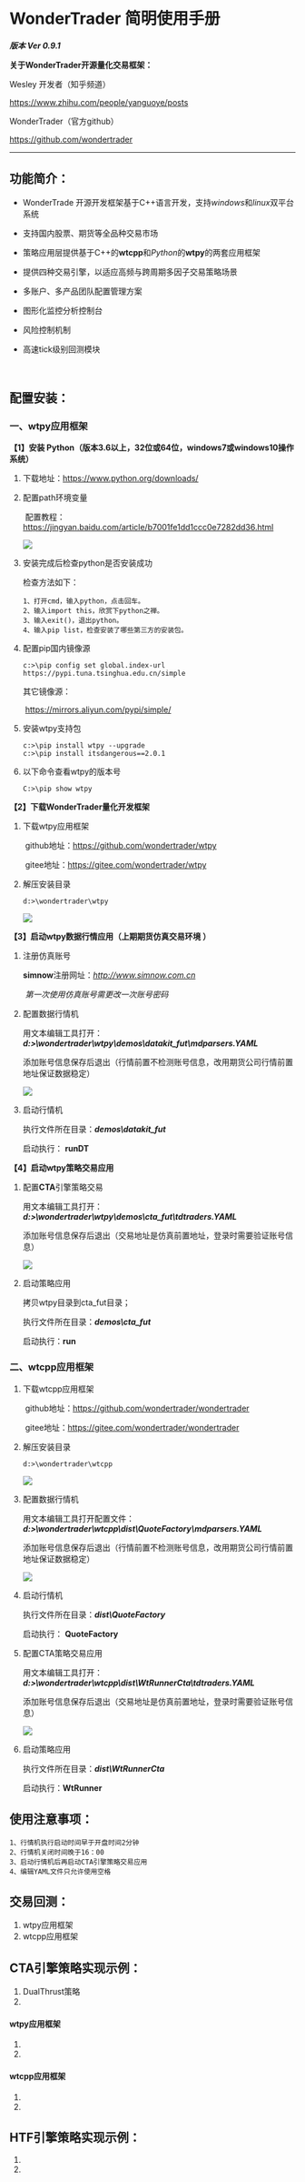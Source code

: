 # WonderTrader 简明使用手册

***版本 Ver 0.9.1***



**关于WonderTrader开源量化交易框架：**

Wesley 开发者（知乎频道）

https://www.zhihu.com/people/yanguoye/posts																					

WonderTrader（官方github）

https://github.com/wondertrader

------

## 功能简介：

- WonderTrade 开源开发框架基于C++语言开发，支持*windows*和*linux*双平台系统

- 支持国内股票、期货等全品种交易市场

- 策略应用层提供基于C++的**wtcpp**和*Python*的**wtpy**的两套应用框架

- 提供四种交易引擎，以适应高频与跨周期多因子交易策略场景

- 多账户、多产品团队配置管理方案

- 图形化监控分析控制台

- 风险控制机制

- 高速tick级别回测模块		

  ​	

## 配置安装：

### 一、wtpy应用框架

**【1】安装 Python（版本3.6以上，32位或64位，windows7或windows10操作系统）**

1. 下载地址：https://www.python.org/downloads/

2. 配置path环境变量

   ​	配置教程：https://jingyan.baidu.com/article/b7001fe1dd1ccc0e7282dd36.html

   ![](image/winpath.png)

3. 安装完成后检查python是否安装成功

   检查方法如下：

   ```
   1、打开cmd，输入python，点击回车。
   2、输入import this，欣赏下python之禅。
   3、输入exit()，退出python。
   4、输入pip list，检查安装了哪些第三方的安装包。
   ```

4. 配置pip国内镜像源

   ```
   c:>\pip config set global.index-url https://pypi.tuna.tsinghua.edu.cn/simple
   ```

   其它镜像源：

   ​	https://mirrors.aliyun.com/pypi/simple/ 

5. 安装wtpy支持包

   ```
   c:>\pip install wtpy --upgrade
   c:>\pip install itsdangerous==2.0.1
   ```

6. 以下命令查看wtpy的版本号

   ```
   C:>\pip show wtpy
   ```

**【2】下载WonderTrader量化开发框架**

1. 下载wtpy应用框架

   ​        github地址：https://github.com/wondertrader/wtpy

   ​           gitee地址：https://gitee.com/wondertrader/wtpy

2. 解压安装目录

   ```
   d:>\wondertrader\wtpy
   ```

   ![](image/wtpydir.png)	

**【3】启动wtpy数据行情应用（上期期货仿真交易环境 ）**

1. 注册仿真账号

   **simnow**注册网址：*http://www.simnow.com.cn*

   ​	*第一次使用仿真账号需更改一次账号密码*

2. 配置数据行情机

   用文本编辑工具打开：***d:>\wondertrader\wtpy\demos\\datakit_fut\mdparsers.YAML***

   添加账号信息保存后退出（行情前置不检测账号信息，改用期货公司行情前置地址保证数据稳定）

   ![](image/md.png)

3. 启动行情机

   执行文件所在目录：***demos\\datakit_fut***

   启动执行： **runDT**

**【4】启动wtpy策略交易应用**

1. 配置**CTA**引擎策略交易

   用文本编辑工具打开：***d:>\wondertrader\wtpy\demos\\cta_fut\tdtraders.YAML***

   添加账号信息保存后退出（交易地址是仿真前置地址，登录时需要验证账号信息）

   ![](image/td.png)

2. 启动策略应用

   拷贝wtpy目录到cta_fut目录；

   执行文件所在目录：***demos\\cta_fut***

   启动执行：**run**
   
   

### 二、wtcpp应用框架

1. 下载wtcpp应用框架

   ​        github地址：https://github.com/wondertrader/wondertrader

   ​        gitee地址：https://gitee.com/wondertrader/wondertrader

2. 解压安装目录

   ```
   d:>\wondertrader\wtcpp
   ```

   ![](image/wtcppdir.png)

3. 配置数据行情机

   用文本编辑工具打开配置文件：***d:>\wondertrader\wtcpp\dist\QuoteFactory\mdparsers.YAML***

   添加账号信息保存后退出（行情前置不检测账号信息，改用期货公司行情前置地址保证数据稳定）

   ![](image/mdcpp.png)

4. 启动行情机

   执行文件所在目录：***dist\\QuoteFactory***

   启动执行： **QuoteFactory**

5. 配置CTA策略交易应用

   用文本编辑工具打开：***d:>\wondertrader\wtcpp\dist\\WtRunnerCta\\tdtraders.YAML***

   添加账号信息保存后退出（交易地址是仿真前置地址，登录时需要验证账号信息）

   ![](image/tdrcpp.png)

6. 启动策略应用

   执行文件所在目录：***dist\\WtRunnerCta***

   启动执行：**WtRunner**



## 使用注意事项：

```
1、行情机执行启动时间早于开盘时间2分钟
2、行情机关闭时间晚于16：00
3、启动行情机后再启动CTA引擎策略交易应用
4、编辑YAML文件只允许使用空格
```



## 交易回测：

1. wtpy应用框架
2. wtcpp应用框架

## CTA引擎策略实现示例：

1. DualThrust策略
2. 

#### wtpy应用框架

1. 
2. 

#### wtcpp应用框架

1. 
2. 

## HTF引擎策略实现示例：

1. 
2. 
